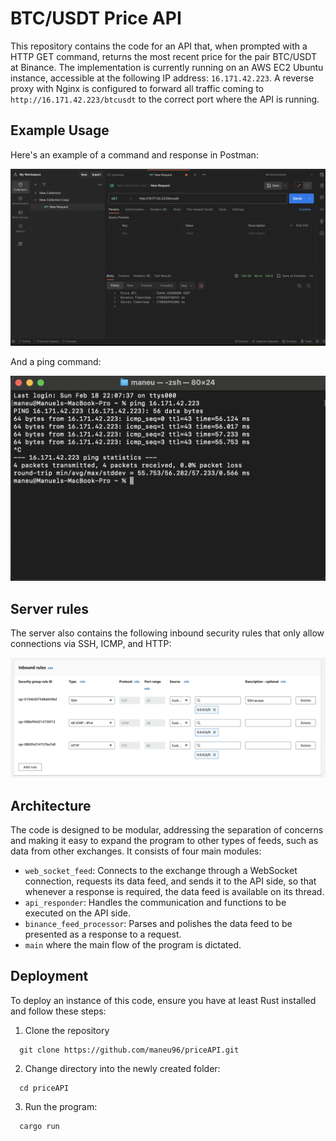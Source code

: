 # BTC/USDT Price API

This repository contains the code for an API that, when prompted with a HTTP GET command, returns the most recent price for the pair BTC/USDT at Binance. The implementation is currently running on an AWS EC2 Ubuntu instance, accessible at the following IP address: `16.171.42.223`. A reverse proxy with Nginx is configured to forward all traffic coming to `http://16.171.42.223/btcusdt` to the correct port where the API is running.

## Example Usage

Here's an example of a command and response in Postman:

![Example Command and Response in Postman](images/Example_GET_HTTP.png)

And a ping command:

![Ping Command Example](images/pingServerIP.png)

## Server rules
The server also contains the following inbound security rules that only allow connections via SSH, ICMP, and HTTP:

![Inbound Security Rules](/images/Security_rules_Aws.png)

## Architecture

The code is designed to be modular, addressing the separation of concerns and making it easy to expand the program to other types of feeds, such as data from other exchanges. It consists of four main modules:

- `web_socket_feed`: Connects to the exchange through a WebSocket connection, requests its data feed, and sends it to the API side, so that whenever a response is required, the data feed is available on its thread.
- `api_responder`: Handles the communication and functions to be executed on the API side.
- `binance_feed_processor`: Parses and polishes the data feed to be presented as a response to a request.
- `main` where the main flow of the program is dictated.

## Deployment

To deploy an instance of this code, ensure you have at least Rust installed and follow these steps:

1. Clone the repository
```
  git clone https://github.com/maneu96/priceAPI.git
```
2. Change directory into the newly created folder:
```
  cd priceAPI
```
3. Run the program:
```
  cargo run
```
